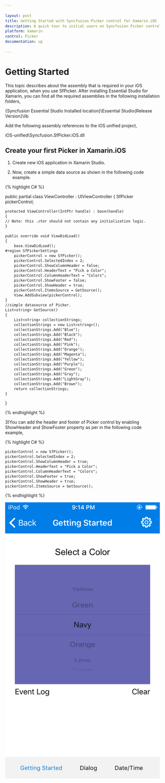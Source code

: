 ```yaml
---

layout: post
title: Getting Started with Syncfusion Picker control for Xamarin.iOS
description: A quick tour to initial users on Syncfusion Picker control for Xamarin.iOS platform.
platform: Xamarin
control: Picker
documentation: ug

---
```


# Getting Started

This topic describes about the assembly that is required in your iOS application, when you use SfPicker. After installing Essential Studio for Xamarin, you can find all the required assemblies in the following installation folders,

{Syncfusion Essential Studio Installed location}\Essential Studio{Release Version}\lib

Add the following assembly references to the iOS unified project,

iOS-unified\Syncfusion.SfPicker.iOS.dll


## Create your first Picker in Xamarin.iOS


1) Create new iOS application in Xamarin Studio.

2) Now, create a simple data source as shown in the following code example.





{% highlight C# %}

public partial class ViewController : UIViewController
{
SfPicker pickerControl;

    protected ViewController(IntPtr handle) : base(handle)
    {
    // Note: this .ctor should not contain any initialization logic.
    }

    public override void ViewDidLoad()
    {
        base.ViewDidLoad();
    #region SfPickerSettings
        pickerControl = new SfPicker();
        pickerControl.SelectedIndex = 2;
        pickerControl.ShowColumnHeader = false;
        pickerControl.HeaderText = "Pick a Color";
        pickerControl.ColumnHeaderText = "Colors";
        pickerControl.ShowFooter = false;
        pickerControl.ShowHeader = true;
        pickerControl.ItemsSource = GetSource();
        View.AddSubview(pickerControl);
    }
    //simple datasource of Picker.
    List<string> GetSource()
    {
        List<string> collectionStrings;
        collectionStrings = new List<string>();
        collectionStrings.Add("Blue");
        collectionStrings.Add("Black");
        collectionStrings.Add("Red");
        collectionStrings.Add("Pink");
        collectionStrings.Add("Orange");
        collectionStrings.Add("Magenta");
        collectionStrings.Add("Yellow");
        collectionStrings.Add("Purple");
        collectionStrings.Add("Green");
        collectionStrings.Add("Gray");
        collectionStrings.Add("LightGray");
        collectionStrings.Add("Brown");
        return collectionStrings;
    }
}

{% endhighlight %}



3)You can add the header and footer of Picker control by enabling ShowHeader and ShowFooter property as per in the following code example,




{% highlight C# %}

    pickerControl = new SfPicker();
    pickerControl.SelectedIndex = 2;
    pickerControl.ShowColumnHeader = true;
    pickerControl.HeaderText = "Pick a Color";
    pickerControl.ColumnHeaderText = "Colors";
    pickerControl.ShowFooter = true;
    pickerControl.ShowHeader = true;
    pickerControl.ItemsSource = GetSource();

{% endhighlight %}



![](images/gettingstarted.png)








